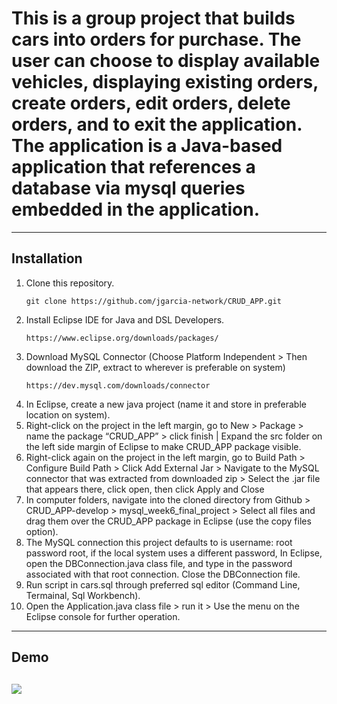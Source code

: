 # This is a group project that builds cars into orders for purchase. The user can choose to display available vehicles, displaying existing orders, create orders, edit orders, delete orders, and to exit the application.  The application is a Java-based application that references a database via mysql queries embedded in the application.

---

## Installation

1. Clone this repository.
    ```
    git clone https://github.com/jgarcia-network/CRUD_APP.git
    ```
1. Install Eclipse IDE for Java and DSL Developers.
    ```
    https://www.eclipse.org/downloads/packages/
    ```
1. Download MySQL Connector (Choose Platform Independent > Then download the ZIP, extract to wherever is preferable on system)
    ```
    https://dev.mysql.com/downloads/connector
    ```
1. In Eclipse, create a new java project (name it and store in preferable location on system).
1. Right-click on the project in the left margin, go to New > Package > name the package “CRUD_APP” > click finish | Expand the src folder on the left side margin of Eclipse to make CRUD_APP package visible.
1. Right-click again on the project in the left margin, go to Build Path > Configure Build Path > Click Add External Jar > Navigate to the MySQL connector that was extracted from downloaded zip > Select the .jar file that appears there, click open, then click Apply and Close 
1. In computer folders, navigate into the cloned directory from Github > CRUD_APP-develop > mysql_week6_final_project > Select all files and drag them over the CRUD_APP package in Eclipse (use the copy files option).
1. The MySQL connection this project defaults to is username: root password root, if the local system uses a different password, In Eclipse, open the DBConnection.java class file, and type in the password associated with that root connection. Close the DBConnection file.
1. Run script in cars.sql through preferred sql editor (Command Line, Termainal, Sql Workbench).
1. Open the Application.java class file > run it > Use the menu on the Eclipse console for further operation.
---

## Demo

![](./mysql_week6_final_project/demo.gif)    
---
